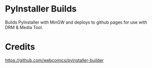 # PyInstaller Builds

Builds PyInstaller with MinGW and deploys to github pages for use with DRM & Media Tool.

# Credits
https://github.com/webcomics/pyinstaller-builder